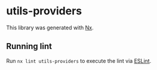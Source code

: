 # utils-providers

This library was generated with [Nx](https://nx.dev).


## Running lint

Run `nx lint utils-providers` to execute the lint via [ESLint](https://eslint.org/).

